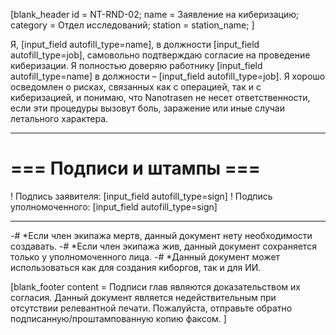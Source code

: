 [blank_header
id = NT-RND-02;
name = Заявление на киберизацию;
category = Отдел исследований;
station = station_name;
]

Я, [input_field autofill_type=name], в должности [input_field autofill_type=job], самовольно подтверждаю согласие на проведение киберизации.
Я полностью доверяю работнику [input_field autofill_type=name] в должности – [input_field autofill_type=job]. Я хорошо осведомлен о рисках, связанных как с операцией, так и с киберизацией, и понимаю, что Nanotrasen не несет ответственности, если эти процедуры вызовут боль, заражение или иные случаи летального характера.

---

# === Подписи и штампы ===

! Подпись заявителя: [input_field autofill_type=sign]
! Подпись уполномоченного: [input_field autofill_type=sign]

---

-# *Если член экипажа мертв, данный документ нету необходимости создавать.
-# *Если член экипажа жив, данный документ сохраняется только у уполномоченного лица.
-# *Данный документ может использоваться как для создания киборгов, так и для ИИ.

[blank_footer
content = Подписи глав являются доказательством их согласия.
Данный документ является недействительным при отсутствии релевантной печати.
Пожалуйста, отправьте обратно подписанную/проштампованную копию факсом.
]

